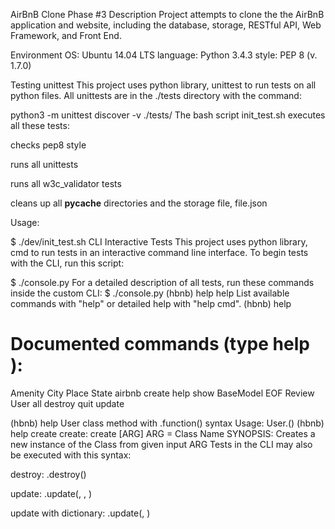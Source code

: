AirBnB Clone Phase #3
Description
Project attempts to clone the the AirBnB application and website, including the database, storage, RESTful API, Web Framework, and Front End.

Environment
OS: Ubuntu 14.04 LTS
language: Python 3.4.3
style: PEP 8 (v. 1.7.0)


Testing
unittest
This project uses python library, unittest to run tests on all python files. All unittests are in the ./tests directory with the command:

python3 -m unittest discover -v ./tests/
The bash script init_test.sh executes all these tests:

checks pep8 style

runs all unittests

runs all w3c_validator tests

cleans up all __pycache__ directories and the storage file, file.json

Usage:

$ ./dev/init_test.sh
CLI Interactive Tests
This project uses python library, cmd to run tests in an interactive command line interface. To begin tests with the CLI, run this script:

$ ./console.py
For a detailed description of all tests, run these commands inside the custom CLI:
$ ./console.py
(hbnb) help help
List available commands with "help" or detailed help with "help cmd".
(hbnb) help

Documented commands (type help <topic>):
========================================
Amenity    City  Place   State  airbnb  create   help  show
BaseModel  EOF   Review  User   all     destroy  quit  update

(hbnb) help User
class method with .function() syntax
        Usage: User.<command>(<id>)
(hbnb) help create
create: create [ARG]
        ARG = Class Name
        SYNOPSIS: Creates a new instance of the Class from given input ARG
Tests in the CLI may also be executed with this syntax:

destroy: <class name>.destroy(<id>)

update: <class name>.update(<id>, <attribute name>, <attribute value>)

update with dictionary: <class name>.update(<id>, <dictionary representation>)
